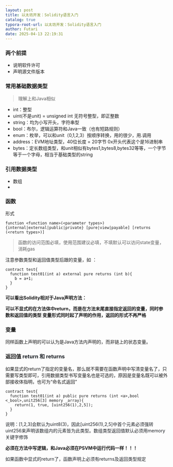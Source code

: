 ```yaml
---
layout: post
title: 以太坊开发：Solidity语言入门
catalog: true
typora-root-url: 以太坊开发：Solidity语言入门
author: Futari
date: 2025-04-13 22:19:31
---
```


<h3 id="CZjfC">两个前提</h3>

+ 说明软件许可
+ 声明源文件版本

<h3 id="WUTBJ">常用基础数据类型</h3>

> 理解上和Java相似

+ int：整型
+ uint(不是unit) = unsigned int 无符号整型，即正整数
+ string：均为小写开头，字符串型
+ bool：布尔，逻辑运算符和Java一致（也有短路规则）
+ enum：枚举，可以和unit（0,1,2,3）按顺序转换，用的很少，用.调用
+ address：EVM地址类型，40位长度 = 20字节 0x开头代表这个是16进制串
+ bytes：定长数组类型，和unit相似有bytes1,bytes8,bytes32等等，一个字节等于一个字母，相当于基础类型的string

<h3 id="PHVYl">引用数据类型</h3>

+ 数组
+ 

<h3 id="tupNV">函数</h3>

形式

```solidity
function <function name>(<parameter types>) {internal|external|public|private} [pure|view|payable] [returns (<return types>)]
```

> 函数的访问范围必填，使用范围建议必填，不填默认可以访问state变量，消耗gas

注意参数类型和返回值类型后跟的变量，如 ：

```solidity
contract test{
  function test01(int a) external pure returns (int b){
    b = a+1;
  }
}
```

**可以看出Solidity相对于Java声明方法：**

**可以不显式的在方法体中return，而是在方法末尾直接指定返回的变量，同时参数和返回值的类型 变量形式同时起了声明的作用，返回的形式不再严格**

<h3 id="c1NPi">变量</h3>

同样函数上声明的可以认为是Java方法内声明的，而非链上的状态变量。

<h3 id="EpNyr">返回值   <font style="color:rgb(31, 35, 40);">return 和 returns</font></h3>

如果显式的return了指定的变量名，那么就不需要在函数声明中写清变量名了，只需要写类型即可，引用数据类型书写变量名也是可选的，原因是变量名既可以被外部接收体指明，也可为“命名式返回”

```solidity
contract test{
  function test01(int a) public pure returns (int <a>,bool <_bool>,unit256[3] memory _array){
    return(1, true, [uint256(1),2,5]);
  }
}
```

<font style="color:rgb(31, 35, 40);">说明：[1,2,3]</font><font style="color:rgb(31, 35, 40);">会默认为</font><font style="color:rgb(31, 35, 40);">uint8(3)</font><font style="color:rgb(31, 35, 40);">，因此</font><font style="color:rgb(31, 35, 40);">[uint256(1),2,5]</font><font style="color:rgb(31, 35, 40);">中首个元素必须强转</font><font style="color:rgb(31, 35, 40);">uint256</font><font style="color:rgb(31, 35, 40);">来声明该数组内的元素皆为此类型。数组类型返回值默认必须用memory关键字修饰</font>



**必须在方法中写逻辑，和Java必须在PSVM中运行代码一样！！！**

<font style="color:rgb(31, 35, 40);">如果函数中显式的return了，函数声明上必须有returns及返回类型规定</font>

<font style="color:rgb(31, 35, 40);"></font>

<font style="color:rgb(31, 35, 40);"></font>

<font style="color:rgb(31, 35, 40);"></font>

